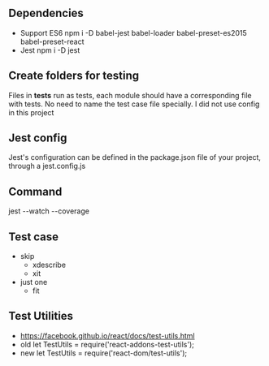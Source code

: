 ## Dependencies
  - Support ES6
    npm i -D babel-jest babel-loader babel-preset-es2015 babel-preset-react
  - Jest 
    npm i -D jest
    
## Create folders for testing
  Files in __tests__ run as tests, each module should have a corresponding file with tests.
  No need to name the test case file specially.
  I did not use config in this project

## Jest config
  Jest's configuration can be defined in the package.json file of your project, through a jest.config.js 

## Command
  jest --watch --coverage

## Test case 
  - skip
    - xdescribe
    - xit
  - just one
    - fit

## Test Utilities 
  - https://facebook.github.io/react/docs/test-utils.html
  - old 
    let TestUtils = require('react-addons-test-utils');
  - new 
    let TestUtils = require('react-dom/test-utils');
